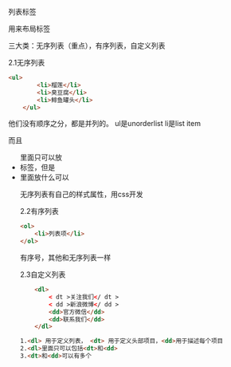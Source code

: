 列表标签

用来布局标签

三大类：无序列表（重点），有序列表，自定义列表

2.1无序列表

~~~html
<ul>
        <li>榴莲</li>
        <li>臭豆腐</li>
        <li>鲱鱼罐头</li>
    </ul>
~~~

他们没有顺序之分，都是并列的。
ul是unorderlist 
li是list item

而且<ul>里面只可以放<li>标签，但是<li>里面放什么可以

无序列表有自己的样式属性，用css开发

2.2有序列表

~~~html
<ol>
    <li>列表项</li>
</ol>
~~~

有序号，其他和无序列表一样

2.3自定义列表

~~~html
	<dl>
        < dt >关注我们</ dt >
        < dd >新浪微博</ dd >
        <dd>官方微信</dd>
        <dd>联系我们</dd>
    </dl>
~~~

~~~html
1.<dl> 用于定义列表， <dt> 用于定义头部项目，<dd>用于描述每个项目
2.<dl>里面只可以包括<dt>和<dd>
3.<dt>和<dd>可以有多个
~~~



​    
